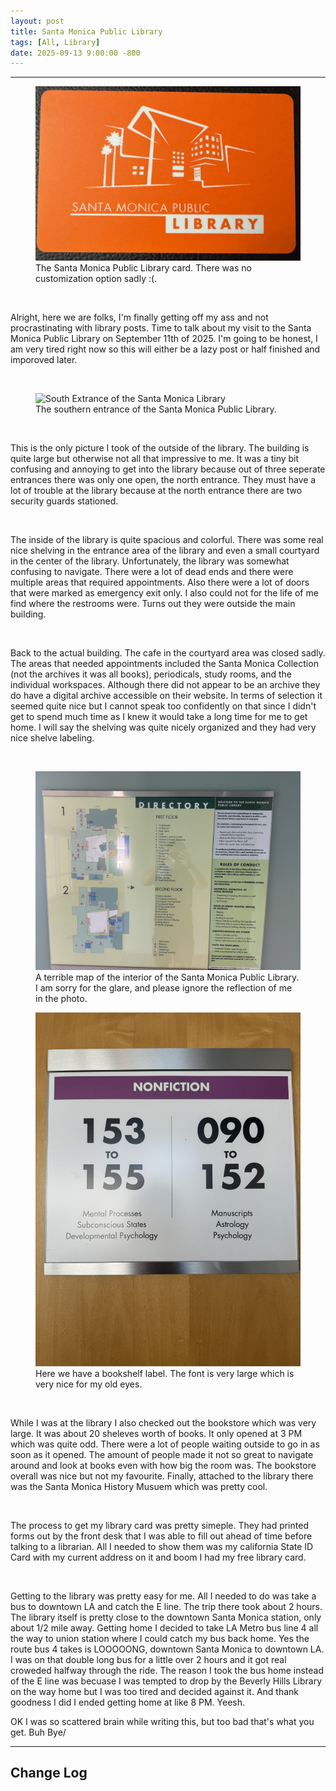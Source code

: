 ```yaml
---
layout: post
title: Santa Monica Public Library
tags: [All, Library]
date: 2025-09-13 9:00:00 -800
---
```

---
<div class="image-container">
      <figure>
            <img src="https://raw.githubusercontent.com/fiercefire/Blog-Assets/refs/heads/main/2025-09-13-Santa-Monica-Library/Santa%20Monica%20Library%20Card.jpeg" alt="Santa Moinca Public Library Card">
            <figcaption>The Santa Monica Public Library card. There was no customization option sadly :(.</figcaption>
      </figure>
</div>

<br>

Alright, here we are folks, I'm finally getting off my ass and not procrastinating with library posts. Time to talk about my visit to the Santa Monica Public Library on September 11th of 2025. I'm going to be honest, I am very tired right now so this will either be a lazy post or half finished and imporoved later.

<br>

<div class="image-container">
      <figure>
            <img src="https://raw.githubusercontent.com/fiercefire/Blog-Assets/refs/heads/main/2025-09-13-Santa-Monica-Library/Santa%20Monica%20Exterior%20South.jpeg" alt="South Extrance of the Santa Monica Library">
            <figcaption>The southern entrance of the Santa Monica Public Library.</figcaption>
      </figure>
</div>

<br>

This is the only picture I took of the outside of the library. The building is quite large but otherwise not all that impressive to me. It was a tiny bit confusing and annoying to get
into the library because out of three seperate entrances there was only one open, the north entrance. They must have a lot of trouble at the library because at the north entrance there
are two security guards stationed. 

<br>

The inside of the library is quite spacious and colorful. There was some real nice shelving in the entrance area of the library and even a small courtyard in the center of the library.
Unfortunately, the library was somewhat confusing to navigate. There were a lot of dead ends and there were multiple areas that required appointments. Also there were a lot of doors that
were marked as emergency exit only. I also could not for the life of me find where the restrooms were. Turns out they were outside the main building.

<br>

Back to the actual building. The cafe in the courtyard area was closed sadly. The areas that needed appointments included the Santa Monica Collection (not the archives it was all books), 
periodicals, study rooms, and the individual workspaces. Although there did not appear to be an archive they do have a digital archive accessible on their website. In terms of selection
it seemed quite nice but I cannot speak too confidently on that since I didn't get to spend much time as I knew it would take a long time for me to get home. I will say the shelving 
was quite nicely organized and they had very nice shelve labeling. 

<br> 

<div class="image-container">
      <figure>
            <img src="https://raw.githubusercontent.com/fiercefire/Blog-Assets/refs/heads/main/2025-09-13-Santa-Monica-Library/Santa%20Monica%20Map.jpeg" alt="Map of the Santa Monica Public Library">
            <figcaption>A terrible map of the interior of the Santa Monica Public Library. I am sorry for the glare, and please ignore the reflection of me in the photo.</figcaption>
      </figure>
      <figure>
            <img src="https://raw.githubusercontent.com/fiercefire/Blog-Assets/refs/heads/main/2025-09-13-Santa-Monica-Library/Santa%20Monica%20Shelve%20Label.jpeg" alt="Bookshelf Label">
            <figcaption>Here we have a bookshelf label. The font is very large which is very nice for my old eyes.</figcaption>
      </figure>
</div>

<br>

While I was at the library I also checked out the bookstore which was very large. It was about 20 sheleves worth of books. It only opened at 3 PM which was quite odd. There were a lot of 
people waiting outside to go in as soon as it opened. The amount of people made it not so great to navigate around and look at books even with how big the room was. The bookstore overall 
was nice but not my favourite. Finally, attached to the library there was the Santa Monica History Musuem which was pretty cool. 

<br>

The process to get my library card was pretty simeple. They had printed forms out by the front desk that I was able to fill out ahead of time before talking to a librarian. All I needed
to show them was my california State ID Card with my current address on it and boom I had my free library card. 

<br> 

Getting to the library was pretty easy for me. All I needed to do was take a bus to downtown LA and catch the E line. The trip there took about 2 hours. The library itself is pretty
close to the downtown Santa Monica station, only about 1/2 mile away. Getting home I decided to take LA Metro bus line 4 all the way to union station where I could catch my bus back home.
Yes the route bus 4 takes is LOOOOONG, downtown Santa Monica to downtown LA. I was on that double long bus for a little over 2 hours and it got real croweded halfway through the
ride. The reason I took the bus home instead of the E line was becuase I was tempted to drop by the Beverly Hills Library on the way home but I was too tired and decided against it. And
thank goodness I did I ended getting home at like 8 PM. Yeesh.

OK I was so scattered brain while writing this, but too bad that's what you get. Buh Bye/

---
<h2>Change Log</h2>

